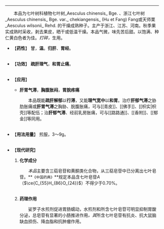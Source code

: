 ---
&emsp;&emsp;本品为七叶树科植物七叶树_Aesculus chinensis_ Bge. 、浙江七叶树_Aesculus chinensis_ Bge. <dfn>v</dfn>ar._ chekiangensis_ (Hu et Fang) Fang或天师栗_Aesculus <dfn>*w*</dfn>ilsonii_ Rehd. 的干燥成熟种子。主产于浙江、江苏、河南。秋季果实成熟时采收，剥去果皮，晒干或低温干燥。本品气微，味先苦后甜。以饱满、种仁黄白色者为佳。<dfn>打碎，</dfn>生用。

- 【**药性**】
	**甘**，**温**。**归肝**、**胃经**。<br></br>

- 【**功效**】
	**疏肝理气**，**和胃止痛**。<br></br>

- 【**应用**】
	* **肝胃气滞**，**胸腹胀闷**，**胃脘疼痛**
		
		&emsp;&emsp;本品既能**疏肝解郁**以**行滞**，又能**理气宽中**以**和胃**。治疗**肝郁气滞**之胁肋胀痛或**肝胃气滞**之胸胁、脘腹胀痛，可与[[青皮]]、[[佛手]]、[[枳实|枳壳]]等配伍；治**肝郁气滞**、经前乳房胀痛，可与[[路路通]]、[[香附]]、[[郁金]]等同用。<br></br>

- 【**用法用量**】
	煎服，3～9g。<br></br>

- 【**现代研究**】
	1. **化学成分**
		
		&emsp;&emsp;<dfn>本品</dfn>主要含三萜皂苷和黄酮类化合物，从三萜皂苷中已分离出七叶皂苷。**`《中国药典》`**规定本品含七叶皂苷$A$（$\ce{C_{55}H_{86}O_{24}}$）不得少于0.70%。<br></br>
	
	2. **药理作用**
		
		&emsp;&emsp;娑罗子水煎剂促进胃肠蠕动，水煎剂和所含七叶皂苷可明显抑制胃酸分泌，总皂苷有显著的小肠推进作用<dfn>。其</dfn>所含七叶皂苷有抗炎、抗大鼠脑缺血损伤、降血脂和抗肿瘤作用。